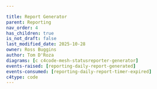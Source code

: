 ```yaml
---

title: Report Generator
parent: Reporting
nav_order: 4
has_children: true
is_not_draft: false
last_modified_date: 2025-10-28
owner: Ross Buggins
author: Tom D'Roza
diagrams: [c c4code-mesh-statusreporter-generator]
events-raised: [reporting-daily-report-generated]
events-consumed: [reporting-daily-report-timer-expired]
c4type: code
---
```

